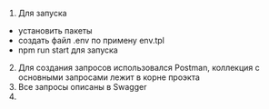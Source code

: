 1. Для запуска 
 - установить пакеты
 - создать файл .env по примену env.tpl
 - npm run start для запуска
2. Для создания запросов использовался Postman, коллекция с основными запросами лежит в корне проэкта
3. Все запросы описаны в Swagger
4. 